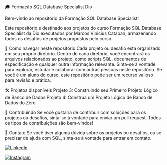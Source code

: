 🎓 Formação SQL Database Specialist Dio

Bem-vindo ao repositório da Formação SQL Database Specialist!

Este repositório é destinado aos projetos do curso Formação SQL Database Specialist da Dio executados por Marcos Vinicius Catapan, armazenando todos os desafios de projetos propostos pelo curso.

📂 Como navegar neste repositório
Cada projeto ou desafio está organizado em seu próprio diretório.
Dentro de cada diretório, você encontrará os arquivos relacionados ao projeto, como scripts SQL, documentos de especificação e qualquer outra informação relevante.
Sinta-se à vontade para explorar, estudar e colaborar com outras pessoas neste repositório.
Se você é um aluno do curso, este repositório pode ser um recurso valioso para revisão e prática.

🛠️ Projetos disponíveis
Projeto 3: Construindo seu Primeiro Projeto Lógico de Banco de Dados
Projeto 4: Construa um Projeto Lógico de Banco de Dados do Zero

🤝 Contribuindo
Se você gostaria de contribuir com soluções para os projetos ou desafios, sinta-se à vontade para enviar um pull request. Todos os tipos de contribuições são bem-vindos!

📧 Contato
Se você tiver alguma dúvida sobre os projetos ou desafios, ou se precisar de ajuda com SQL, sinta-se à vontade para entrar em contato.

[![LinkedIn](https://img.shields.io/badge/LinkedIn-0077B5?style=for-the-badge&logo=linkedin&logoColor=white)](https://www.linkedin.com/in/marcos-vinicius-catapan-b766b1305/)

[![Instagram](https://img.shields.io/badge/-Instagram-%23E4405F?style=for-the-badge&logo=instagram&logoColor=white)](https://www.instagram.com/marcos_catapan/)
